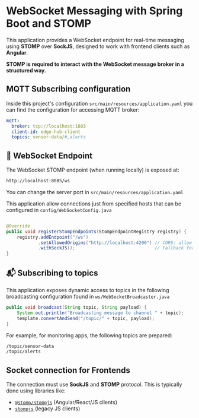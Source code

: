 # WebSocket Messaging with Spring Boot and STOMP

This application provides a WebSocket endpoint for real-time messaging using **STOMP** over **SockJS**, designed to work
with frontend clients such as **Angular**.

**STOMP is required to interact with the WebSocket message broker in a structured way.**

## MQTT Subscribing configuration

Inside this project's configuration `src/main/resources/application.yaml` you can find the configuration for accessing
MQTT broker:

```yaml
mqtt:
  broker: tcp://localhost:1883
  client-id: edge-hub-client
  topics: sensor-data/#,alerts
```

## 📡 WebSocket Endpoint

The WebSocket STOMP endpoint (when running locally) is exposed at:

```bash
http://localhost:8085/ws
```

You can change the server port in `src/main/resources/application.yaml`

This application allow connections just from specified hosts that can be configured in `config/WebSocketConfig.java`

```java

@Override
public void registerStompEndpoints(StompEndpointRegistry registry) {
    registry.addEndpoint("/ws")
            .setAllowedOrigins("http://localhost:4200") // CORS: allow app origin
            .withSockJS();                              // Fallback for browsers that don't support native WebSocket
}
```

## 📬 Subscribing to topics

This application exposes dynamic access to topics in the following broadcasting configuration found in `ws/WebSocketBroadcaster.java`

```java
public void broadcast(String topic, String payload) {
    System.out.println("Broadcasting message to channel " + topic);
    template.convertAndSend("/topic/" + topic, payload);
}
```

For example, for monitoring apps, the following topics are prepared:

```bash
/topic/sensor-data
/topic/alerts
```

## Socket connection for Frontends

The connection must use **SockJS** and **STOMP** protocol. This is typically done using libraries like:

- [`@stomp/stompjs`](https://www.npmjs.com/package/@stomp/stompjs) (Angular/React/JS clients)
- [`stompjs`](https://www.npmjs.com/package/stompjs) (legacy JS clients)